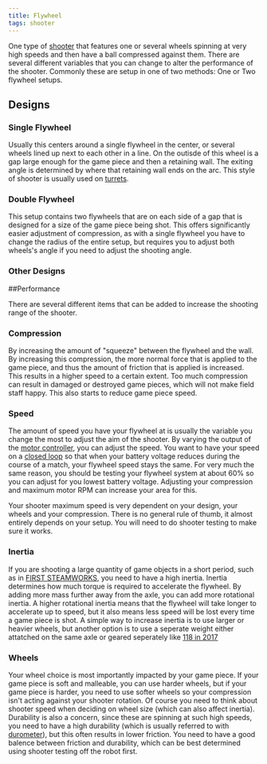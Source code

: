 ```yaml
---
title: Flywheel
tags: shooter
---
```


One type of [shooter](shooter) that features one or several wheels spinning at very high speeds and then have a ball compressed against them. There are several different variables that you can change to alter the performance of the shooter. Commonly these are setup in one of two methods: One or Two flywheel setups.

## Designs

### Single Flywheel

Usually this centers around a single flywheel in the center, or several wheels lined up next to each other in a line. On the outisde of this wheel is a gap large enough for the game piece and then a retaining wall. The exiting angle is determined by where that retaining wall ends on the arc. This style of shooter is usually used on [turrets](turrets).

### Double Flywheel

This setup contains two flywheels that are on each side of a gap that is designed for a size of the game piece being shot. This offers significantly easier adjustment of compression, as with a single flywheel you have to change the radius of the entire setup, but requires you to adjust both wheels's angle if you need to adjust the shooting angle. 

### Other Designs



##Performance

There are several different items that can be added to increase the shooting range of the shooter.

### Compression

By increasing the amount of "squeeze" between the flywheel and the wall. By increasing this compression, the more normal force that is applied to the game piece, and thus the amount of friction that is applied is increased. This results in a higher speed to a certain extent. Too much compression can result in damaged or destroyed game pieces, which will not make field staff happy. This also starts to reduce game piece speed.

### Speed

The amount of speed you have your flywheel at is usually the variable you change the most to adjust the aim of the shooter. By varying the output of the [motor controller](motor-controller), you can adjust the speed. You want to have your speed on a [closed loop](closed-loop-control) so that when your battery voltage reduces during the course of a match, your flywheel speed stays the same. For very much the same reason, you should be testing your flywheel system at about 60% so you can adjust for you lowest battery voltage. Adjusting your compression and maximum motor RPM can increase your area for this. 

Your shooter maximum speed is very dependent on your design, your wheels and your compression. There is no general rule of thumb, it almost entirely depends on your setup. You will need to do shooter testing to make sure it works. 

### Inertia

If you are shooting a large quantity of game objects in a short period, such as in [FIRST STEAMWORKS](first-steamworks), you need to have a high inertia. Inertia determines how much torque is required to accelerate the flywheel. By adding more mass further away from the axle, you can add more rotational inertia. A higher rotational inertia means that the flywheel will take longer to accelerate up to speed, but it also means less speed will be lost every time a game piece is shot. A simple way to increase inertia is to use larger or heavier wheels, but another option is to use a seperate weight either attatched on the same axle or geared seperately like [118 in 2017](https://www.youtube.com/watch?v=x6CtdZ91qzI&feature=youtu.be)

### Wheels

Your wheel choice is most importantly impacted by your game piece. If your game piece is soft and malleable, you can use harder wheels, but if your game piece is harder, you need to use softer wheels so your compression isn't acting against your shooter rotation. Of course you need to think about shooter speed when deciding on wheel size (which can also affect inertia). Durability is also a concern, since these are spinning at such high speeds, you need to have a high durability (which is usually referred to with [durometer](durometer)), but this often results in lower friction. You need to have a good balence between friction and durability, which can be best determined using shooter testing off the robot first.

